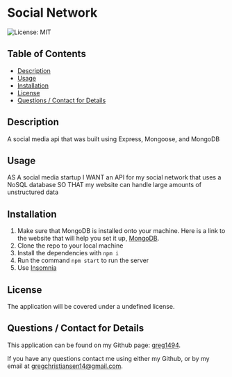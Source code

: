# Social Network
  ![License: MIT](https://img.shields.io/badge/License-MIT-yellow.svg)

  ## Table of Contents
  * [Description](#description)
  * [Usage](#usage)
  * [Installation](#installation)
  * [License](#license)
  * [Questions / Contact for Details](#questions)

  <a name='description'></a>
  ## Description
  
  A social media api that was built using Express, Mongoose, and MongoDB


  <a name='usefaq'></a>
  ## Usage
  
  AS A social media startup
  I WANT an API for my social network that uses a NoSQL database
  SO THAT my website can handle large amounts of unstructured data

  

  <a name='install'></a>
  ## Installation
  
  1. Make sure that MongoDB is installed onto your machine. Here is a link to the website that will help you set it up, [MongoDB](https://www.mongodb.com).
  2. Clone the repo to your local machine
  3. Install the dependencies with `npm i`
  4. Run the command `npm start` to run the server
  5. Use [Insomnia](https://insomnia.rest)

  <a name='license'></a>
  ## License
  The application will be covered under a undefined license.


  <a name='questions'></a>
  ## Questions / Contact for Details
  This application can be found on my Github page: [greg1494](https://github.com/greg1494).

  If you have any questions contact me using either my Github, or by my email at [gregchristiansen14@gmail.com](gregchristiansen14@gmail.com).
